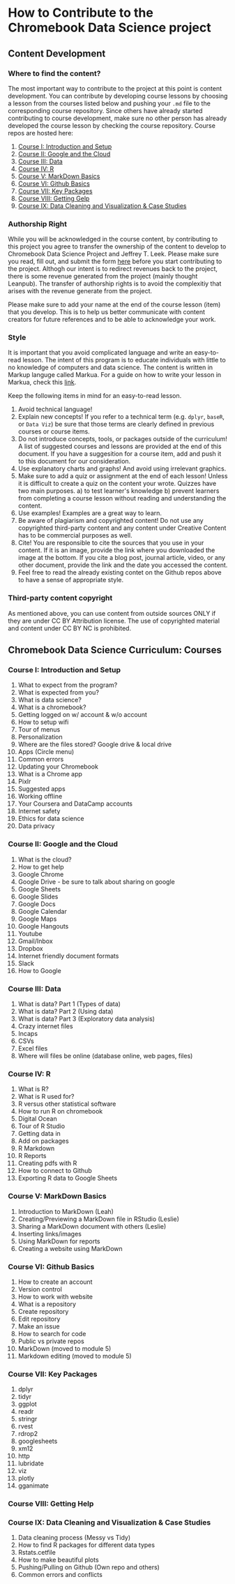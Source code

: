 # How to Contribute to the Chromebook Data Science project

## Content Development
### Where to find the content?
The most important way to contribute to the project at this point is content development. You can contribute by developing course lessons by choosing a lesson from the courses listed below and pushing your `.md` file to the corresponding course repository. Since others have already started contributing to course development, make sure no other person has already developed the course lesson by checking the course repository. Course repos are hosted here:

1. [Course I: Introduction and Setup]()
2. [Course II: Google and the Cloud](https://github.com/jhudsl/cds_googlecloud)
3. [Course III: Data]()
4. [Course IV: R]()
5. [Course V: MarkDown Basics](https://github.com/jhudsl/cds_markdownbasics)
6. [Course VI: Github Basics](https://github.com/jhudsl/cds_githubbasics)
7. [Course VII: Key Packages]()
8. [Course VIII: Getting Gelp](https://github.com/jhudsl/cds_gettinghelp)
9. [Course IX: Data Cleaning and Visualization & Case Studies]()

### Authorship Right
While you will be acknowledged in the course content, by contributing to this project you agree to transfer the ownership of the content to develop to Chromebook Data Science Project and Jeffrey T. Leek. Please make sure you read, fill out, and submit the form [here](https://goo.gl/forms/treKbfnliXDCqWhl2) before you start contributing to the project. Althogh our intent is to redirect revenues back to the project, there is some revenue generated from the project (mainly thought Leanpub). The transfer of authorship rights is to avoid the complexitiy that arises with the revenue generate from the project.

Please make sure to add your name at the end of the course lesson (item) that you develop. This is to help us better communicate with content creators for future references and to be able to acknowledge your work.

### Style
It is important that you avoid complicated language and write an easy-to-read lesson. The intent of this program is to educate individuals with little to no knowledge of computers and data science. The content is written in Markup languge called Markua. For a guide on how to write your lesson in Markua, check this [link](https://leanpub.com/markua/read#leanpub-auto-what-is-markua).

Keep the following items in mind for an easy-to-read lesson.
1. Avoid technical language!
2. Explain new concepts! If you refer to a technical term (e.g. `dplyr`, `baseR`, or `Data Viz`) be sure that those terms are clearly defined in previous courses or course items.
3. Do not introduce concepts, tools, or packages outside of the curriculum! A list of suggested courses and lessons are provided at the end of this document. If you have a suggesition for a course item, add and push it to this document for our consideration.
4. Use explanatory charts and graphs! And avoid using irrelevant graphics.
5. Make sure to add a quiz or assignment at the end of each lesson! Unless it is difficult to create a quiz on the content your wrote. Quizzes have two main purposes. a) to test learner's knowledge b) prevent learners from completing a course lesson without reading and understanding the content.
6. Use examples! Examples are a great way to learn.
7. Be aware of plagiarism and copyrighted content! Do not use any copyrighted third-party content and any content under Creative Content has to be commercial purposes as well. 
8. Cite! You are responsible to cite the sources that you use in your content. If it is an image, provide the link where you downloaded the image at the bottom. If you cite a blog post, journal article, video, or any other document, provide the link and the date you accessed the content.
9. Feel free to read the already existing contet on the Github repos above to have a sense of appropriate style.

### Third-party content copyright
As mentioned above, you can use content from outside sources ONLY if they are under CC BY Attribution license. The use of copyrighted material and content under CC BY NC is prohibited. 

## Chromebook Data Science Curriculum: Courses
### Course I: Introduction and Setup
1. What to expect from the program?
2. What is expected from you?
3. What is data science?
4. What is a chromebook?
5. Getting logged on w/ account & w/o account
6. How to setup wifi
7. Tour of menus
8. Personalization
9. Where are the files stored? Google drive & local drive
10. Apps (Circle menu)
11. Common errors
12. Updating your Chromebook
13. What is a Chrome app
14. Pixlr
15. Suggested apps
16. Working offline
17. Your Coursera and DataCamp accounts
18. Internet safety
19. Ethics for data science
20. Data privacy

### Course II: Google and the Cloud
1. What is the cloud?
2. How to get help
3. Google Chrome
4. Google Drive - be sure to talk about sharing on google
5. Google Sheets
6. Google Slides
7. Google Docs
8. Google Calendar
9. Google Maps
10. Google Hangouts
11. Youtube
12. Gmail/Inbox
13. Dropbox
14. Internet friendly document formats
15. Slack
16. How to Google

### Course III: Data
1. What is data? Part 1 (Types of data)
2. What is data? Part 2 (Using data)
3. What is data? Part 3 (Exploratory data analysis)
4. Crazy internet files
5. Incaps
6. CSVs
7. Excel files
8. Where will files be online (database online, web pages, files)

### Course IV: R
1. What is R?
2. What is R used for?
3. R versus other statistical software
4. How to run R on chromebook
5. Digital Ocean
6. Tour of R Studio
7. Getting data in
8. Add on packages
9. R Markdown
10. R Reports
11. Creating pdfs with R
12. How to connect to Github
13. Exporting R data to Google Sheets

### Course V: MarkDown Basics
1. Introduction to MarkDown (Leah)
2. Creating/Previewing a MarkDown file in RStudio (Leslie)
3. Sharing a MarkDown document with others (Leslie)
4. Inserting links/images
5. Using MarkDown for reports
6. Creating a website using MarkDown


### Course VI: Github Basics
1. How to create an account
2. Version control
3. How to work with website
4. What is a repository
5. Create repository
6. Edit repository
7. Make an issue
8. How to search for code
9. Public vs private repos
10. MarkDown (moved to module 5)
11. Markdown editing (moved to module 5)

### Course VII: Key Packages
1. dplyr
2. tidyr
3. ggplot
4. readr
5. stringr
6. rvest
7. rdrop2
8. googlesheets
9. xm12
10. http
11. lubridate
12. viz
13. plotly
14. gganimate

### Course VIII: Getting Help

### Course IX: Data Cleaning and Visualization & Case Studies
1. Data cleaning process (Messy vs Tidy)
2. How to find R packages for different data types
3. Rstats.cetfile
4. How to make beautiful plots
5. Pushing/Pulling on Github (Own repo and others)
6. Common errors and conflicts


